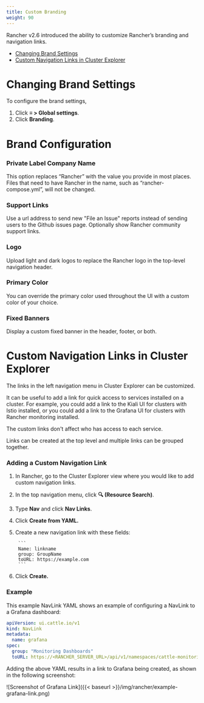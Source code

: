 ```yaml
---
title: Custom Branding
weight: 90
---
```


Rancher v2.6 introduced the ability to customize Rancher’s branding and navigation links.

- [Changing Brand Settings](#changing-brand-settings)
- [Custom Navigation Links in Cluster Explorer](#custom-navigation-links-in-cluster-explorer)

# Changing Brand Settings

To configure the brand settings, 

1. Click **≡ > Global settings**.
2. Click **Branding**.

# Brand Configuration

### Private Label Company Name

This option replaces “Rancher” with the value you provide in most places. Files that need to have Rancher in the name, such as “rancher-compose.yml”, will not be changed.

### Support Links

Use a url address to send new "File an Issue" reports instead of sending users to the Github issues page. Optionally show Rancher community support links.

### Logo

Upload light and dark logos to replace the Rancher logo in the top-level navigation header.

### Primary Color

You can override the primary color used throughout the UI with a custom color of your choice.

### Fixed Banners

Display a custom fixed banner in the header, footer, or both.

# Custom Navigation Links in Cluster Explorer

The links in the left navigation menu in Cluster Explorer can be customized.

It can be useful to add a link for quick access to services installed on a cluster. For example, you could add a link to the Kiali UI for clusters with Istio installed, or you could add a link to the Grafana UI for clusters with Rancher monitoring installed.

The custom links don't affect who has access to each service.

Links can be created at the top level and multiple links can be grouped together.

### Adding a Custom Navigation Link

1. In Rancher, go to the Cluster Explorer view where you would like to add custom navigation links.
2. In the top navigation menu, click **🔍 (Resource Search)**.
3. Type **Nav** and click **Nav Links**.
4. Click **Create from YAML.**
5. Create a new navigation link with these fields:

        ```
        Name: linkname
        group: GroupName
        toURL: https://example.com
        ```
6. Click **Create.**

### Example

This example NavLink YAML shows an example of configuring a NavLink to a Grafana dashboard:

```yaml
apiVersion: ui.cattle.io/v1
kind: NavLink
metadata:
  name: grafana
spec:
  group: "Monitoring Dashboards"
  toURL: https://<RANCHER_SERVER_URL>/api/v1/namespaces/cattle-monitoring-system/services/http:rancher-monitoring-grafana:80/proxy/?orgId=1
```

Adding the above YAML results in a link to Grafana being created, as shown in the following screenshot:

![Screenshot of Grafana Link]({{< baseurl >}}/img/rancher/example-grafana-link.png)
